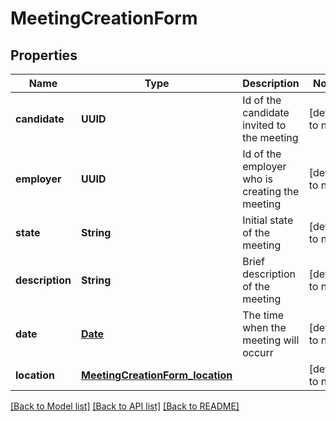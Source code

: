 # MeetingCreationForm
## Properties

Name | Type | Description | Notes
------------ | ------------- | ------------- | -------------
**candidate** | **UUID** | Id of the candidate invited to the meeting | [default to null]
**employer** | **UUID** | Id of the employer who is creating the meeting | [default to null]
**state** | **String** | Initial state of the meeting | [default to null]
**description** | **String** | Brief description of the meeting | [default to null]
**date** | [**Date**](Date.md) | The time when the meeting will occurr | [default to null]
**location** | [**MeetingCreationForm_location**](MeetingCreationForm_location.md) |  | [default to null]

[[Back to Model list]](../README.md#documentation-for-models) [[Back to API list]](../README.md#documentation-for-api-endpoints) [[Back to README]](../README.md)


